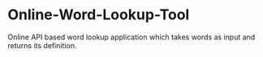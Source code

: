 # Online-Word-Lookup-Tool
Online API based word lookup application which takes words as input and returns its definition.
